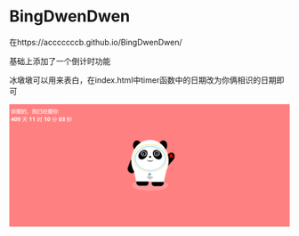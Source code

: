 # BingDwenDwen
在https://acccccccb.github.io/BingDwenDwen/ 

基础上添加了一个倒计时功能

冰墩墩可以用来表白，在index.html中timer函数中的日期改为你俩相识的日期即可


![](https://github.com/monkey1024/bingdwendwenlover/blob/master/images/preview.png)

